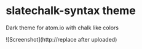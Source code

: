 # slatechalk-syntax theme

Dark theme for atom.io with chalk like colors

![Screenshot](http://replace after uploaded)
